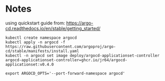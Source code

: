 # Notes

using quickstart guide from: https://argo-cd.readthedocs.io/en/stable/getting_started/

```shell
kubectl create namespace argocd
kubectl apply -n argocd -f https://raw.githubusercontent.com/argoproj/argo-cd/stable/manifests/install.yaml
kubectl -n argocd set image deploy/argocd-applicationset-controller argocd-applicationset-controller=ghcr.io/jr64/argocd-applicationset:v0.4.0
```

```shell
export ARGOCD_OPTS='--port-forward-namespace argocd'
```

